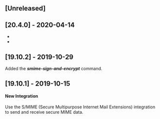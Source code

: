 ## [Unreleased]


## [20.4.0] - 2020-04-14
-
-

## [19.10.2] - 2019-10-29
Added the ***smime-sign-and-encrypt*** command.

## [19.10.1] - 2019-10-15
#### New Integration
Use the S/MIME (Secure Multipurpose Internet Mail Extensions) integration to send and receive secure MIME data.
